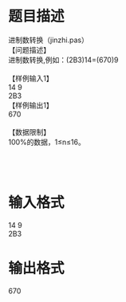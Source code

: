 # 

 
 # 题目描述 
<p>进制数转换（jinzhi.pas）<br />
【问题描述】<br />
进制数转换,例如：(2B3)14=(670)9<br />
<br />
【样例输入1】<br />
14&nbsp;9<br />
2B3<br />
【样例输出1】<br />
670<br />
<br />
【数据限制】<br />
100%的数据，1&le;n&le;16。<br />
<br />
<br />
&nbsp;</p> 

 
 # 输入格式 
<p>14&nbsp;9<br />
2B3</p> 

 
 # 输出格式 
<p>670</p> 
